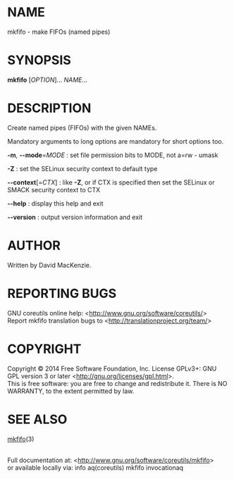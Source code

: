 NAME
====

mkfifo - make FIFOs (named pipes)

SYNOPSIS
========

**mkfifo** [*OPTION*]... *NAME*...

DESCRIPTION
===========

Create named pipes (FIFOs) with the given NAMEs.

Mandatory arguments to long options are mandatory for short options too.

**-m**, **--mode**=*MODE*
:   set file permission bits to MODE, not a=rw - umask

**-Z**
:   set the SELinux security context to default type

**--context**[=*CTX*]
:   like **-Z**, or if CTX is specified then set the SELinux or SMACK security context to CTX

**--help**
:   display this help and exit

**--version**
:   output version information and exit

AUTHOR
======

Written by David MacKenzie.

REPORTING BUGS
==============

GNU coreutils online help: \<<http://www.gnu.org/software/coreutils/>\>\
 Report mkfifo translation bugs to \<<http://translationproject.org/team/>\>

COPYRIGHT
=========

Copyright © 2014 Free Software Foundation, Inc. License GPLv3+: GNU GPL version 3 or later \<<http://gnu.org/licenses/gpl.html>\>.\
 This is free software: you are free to change and redistribute it. There is NO WARRANTY, to the extent permitted by law.

SEE ALSO
========

[mkfifo](http://localhost/cgi-bin/man/man2html?3+mkfifo)(3)

\
 Full documentation at: \<<http://www.gnu.org/software/coreutils/mkfifo>\>\
 or available locally via: info aq(coreutils) mkfifo invocationaq
